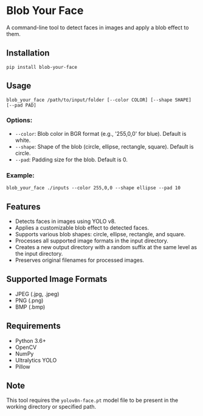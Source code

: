 # Blob Your Face

A command-line tool to detect faces in images and apply a blob effect to them.

## Installation

```
pip install blob-your-face
```

## Usage

```
blob_your_face /path/to/input/folder [--color COLOR] [--shape SHAPE] [--pad PAD]
```

### Options:
- `--color`: Blob color in BGR format (e.g., '255,0,0' for blue). Default is white.
- `--shape`: Shape of the blob (circle, ellipse, rectangle, square). Default is circle.
- `--pad`: Padding size for the blob. Default is 0.

### Example:
```
blob_your_face ./inputs --color 255,0,0 --shape ellipse --pad 10
```

## Features

- Detects faces in images using YOLO v8.
- Applies a customizable blob effect to detected faces.
- Supports various blob shapes: circle, ellipse, rectangle, and square.
- Processes all supported image formats in the input directory.
- Creates a new output directory with a random suffix at the same level as the input directory.
- Preserves original filenames for processed images.

## Supported Image Formats

- JPEG (.jpg, .jpeg)
- PNG (.png)
- BMP (.bmp)

## Requirements

- Python 3.6+
- OpenCV
- NumPy
- Ultralytics YOLO
- Pillow

## Note

This tool requires the `yolov8n-face.pt` model file to be present in the working directory or specified path.
